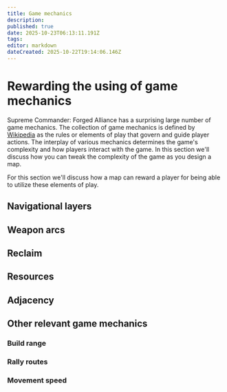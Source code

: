 ```yaml
---
title: Game mechanics
description: 
published: true
date: 2025-10-23T06:13:11.191Z
tags: 
editor: markdown
dateCreated: 2025-10-22T19:14:06.146Z
---
```


# Rewarding the using of game mechanics

Supreme Commander: Forged Alliance has a surprising large number of game mechanics. The collection of game mechanics is defined by [Wikipedia](https://en.wikipedia.org/wiki/Game_mechanics) as the rules or elements of play that govern and guide player actions. The interplay of various mechanics determines the game's complexity and how players interact with the game. In this section we'll discuss how you can tweak the complexity of the game as you design a map. 

For this section we'll discuss how a map can reward a player for being able to utilize these elements of play.



## Navigational layers

## Weapon arcs

## Reclaim

## Resources

## Adjacency

## Other relevant game mechanics

### Build range

### Rally routes

### Movement speed